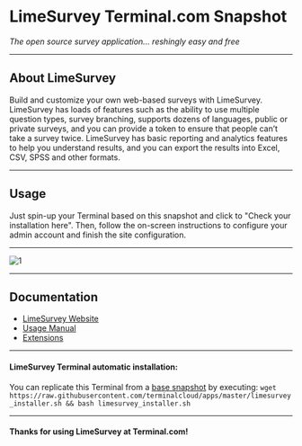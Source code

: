 # **LimeSurvey** Terminal.com Snapshot
*The open source survey application... reshingly easy and free*

---

## About LimeSurvey
Build and customize your own web-based surveys with LimeSurvey. LimeSurvey has loads of features such as the ability to use multiple question types, survey branching, supports dozens of languages, public or private surveys, and you can provide a token to ensure that people can’t take a survey twice. LimeSurvey has basic reporting and analytics features to help you understand results, and you can export the results into Excel, CSV, SPSS and other formats.

---

## Usage

Just spin-up your Terminal based on this snapshot and click to "Check your installation here".
Then, follow the on-screen instructions to configure your admin account and finish the site configuration.

---

![1](http://www.qualityansweringservice.com/sites/default/files/limesurvey-tablet.png)

---

## Documentation
- [LimeSurvey Website](http://www.limesurvey.org/en/)
- [Usage Manual](http://manual.limesurvey.org/)
- [Extensions](http://www.limesurvey.org/en/extensions)

---

#### LimeSurvey Terminal automatic installation:
You can replicate this Terminal from a [base snapshot](https://www.terminal.com/tiny/FzpHiTXG1K) by executing:
`wget https://raw.githubusercontent.com/terminalcloud/apps/master/limesurvey_installer.sh && bash limesurvey_installer.sh`

---

#### Thanks for using LimeSurvey at Terminal.com!
